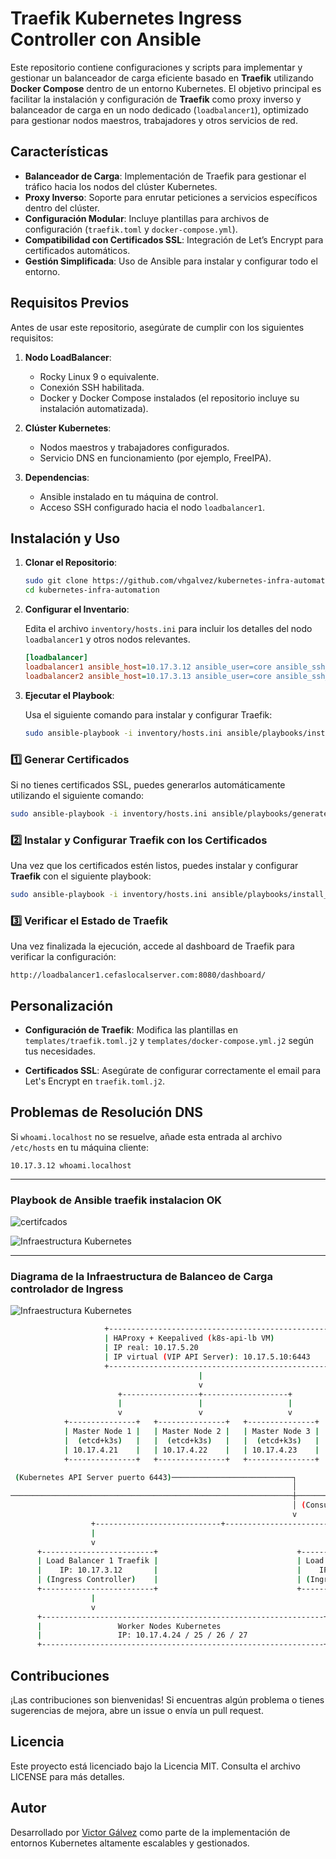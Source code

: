 
# Traefik Kubernetes Ingress Controller con Ansible

Este repositorio contiene configuraciones y scripts para implementar y gestionar un balanceador de carga eficiente basado en **Traefik** utilizando **Docker Compose** dentro de un entorno Kubernetes. El objetivo principal es facilitar la instalación y configuración de **Traefik** como proxy inverso y balanceador de carga en un nodo dedicado (`loadbalancer1`), optimizado para gestionar nodos maestros, trabajadores y otros servicios de red.

## Características

- **Balanceador de Carga**: Implementación de Traefik para gestionar el tráfico hacia los nodos del clúster Kubernetes.
- **Proxy Inverso**: Soporte para enrutar peticiones a servicios específicos dentro del clúster.
- **Configuración Modular**: Incluye plantillas para archivos de configuración (`traefik.toml` y `docker-compose.yml`).
- **Compatibilidad con Certificados SSL**: Integración de Let’s Encrypt para certificados automáticos.
- **Gestión Simplificada**: Uso de Ansible para instalar y configurar todo el entorno.

## Requisitos Previos

Antes de usar este repositorio, asegúrate de cumplir con los siguientes requisitos:

1. **Nodo LoadBalancer**:
   - Rocky Linux 9 o equivalente.
   - Conexión SSH habilitada.
   - Docker y Docker Compose instalados (el repositorio incluye su instalación automatizada).
   
2. **Clúster Kubernetes**:
   - Nodos maestros y trabajadores configurados.
   - Servicio DNS en funcionamiento (por ejemplo, FreeIPA).

3. **Dependencias**:
   - Ansible instalado en tu máquina de control.
   - Acceso SSH configurado hacia el nodo `loadbalancer1`.

## Instalación y Uso

1. **Clonar el Repositorio**:

   ```bash
   sudo git clone https://github.com/vhgalvez/kubernetes-infra-automation.git
   cd kubernetes-infra-automation
   ```

2. **Configurar el Inventario**:

   Edita el archivo `inventory/hosts.ini` para incluir los detalles del nodo `loadbalancer1` y otros nodos relevantes.

   ```ini
   [loadbalancer]
   loadbalancer1 ansible_host=10.17.3.12 ansible_user=core ansible_ssh_private_key_file=/ruta/a/tu/clave_privada
   loadbalancer2 ansible_host=10.17.3.13 ansible_user=core ansible_ssh_private_key_file=/ruta/a/tu/clave_privada
   ```

3. **Ejecutar el Playbook**:

   Usa el siguiente comando para instalar y configurar Traefik:

   ```bash
   sudo ansible-playbook -i inventory/hosts.ini ansible/playbooks/install_traefik.yml
   ```

### 1️⃣ Generar Certificados

Si no tienes certificados SSL, puedes generarlos automáticamente utilizando el siguiente comando:

```bash
sudo ansible-playbook -i inventory/hosts.ini ansible/playbooks/generate_certs.yml
```

### 2️⃣ Instalar y Configurar Traefik con los Certificados

Una vez que los certificados estén listos, puedes instalar y configurar **Traefik** con el siguiente playbook:

```bash
sudo ansible-playbook -i inventory/hosts.ini ansible/playbooks/install_traefik.yml
```

### 3️⃣ Verificar el Estado de Traefik

Una vez finalizada la ejecución, accede al dashboard de Traefik para verificar la configuración:

```
http://loadbalancer1.cefaslocalserver.com:8080/dashboard/
```

## Personalización

- **Configuración de Traefik**:
  Modifica las plantillas en `templates/traefik.toml.j2` y `templates/docker-compose.yml.j2` según tus necesidades.

- **Certificados SSL**:
  Asegúrate de configurar correctamente el email para Let's Encrypt en `traefik.toml.j2`.

## Problemas de Resolución DNS

Si `whoami.localhost` no se resuelve, añade esta entrada al archivo `/etc/hosts` en tu máquina cliente:

```plaintext
10.17.3.12 whoami.localhost
```

---

### Playbook de Ansible traefik instalacion OK

![certifcados](docs/certifcados.png)


![Infraestructura Kubernetes](docs/install_traefik.png)

---

### Diagrama de la Infraestructura de Balanceo de Carga controlador de Ingress

![Infraestructura Kubernetes](docs/ingress.png)


```bash
                     +-------------------------------------------------+
                     | HAProxy + Keepalived (k8s-api-lb VM)            |
                     | IP real: 10.17.5.20                             |
                     | IP virtual (VIP API Server): 10.17.5.10:6443    |
                     +-------------------------------------------------+
                                          |
                                          v
                        +-----------------+-------------------+
                        |                 |                   |
                        v                 v                   v
            +---------------+   +---------------+   +---------------+
            | Master Node 1 |   | Master Node 2 |   | Master Node 3 |
            |  (etcd+k3s)   |   |  (etcd+k3s)   |   |  (etcd+k3s)   |
            | 10.17.4.21    |   | 10.17.4.22    |   | 10.17.4.23    |
            +---------------+   +---------------+   +---------------+

 (Kubernetes API Server puerto 6443)───────────────────────────┐
                                                               │
───────────────────────────────────────────────────────────────┼────────────────
                                                               │ (Consulta API)
                                                               v
                  +----------------------------+-----------------------------+
                  |                                                          |
                  v                                                          v
      +-------------------------+                               +-------------------------+
      | Load Balancer 1 Traefik |                               | Load Balancer 2 Traefik |
      |    IP: 10.17.3.12       |                               |    IP: 10.17.3.13       |
      | (Ingress Controller)    |                               | (Ingress Controller)    |
      +-------------------------+                               +-------------------------+
                  |                                                          |
                  v                                                          v
      +---------------------------------------------------------------+
      |                 Worker Nodes Kubernetes                       |
      |                 IP: 10.17.4.24 / 25 / 26 / 27                 |
      +---------------------------------------------------------------+
```

## Contribuciones

¡Las contribuciones son bienvenidas! Si encuentras algún problema o tienes sugerencias de mejora, abre un issue o envía un pull request.

## Licencia

Este proyecto está licenciado bajo la Licencia MIT. Consulta el archivo LICENSE para más detalles.

## Autor

Desarrollado por [Victor Gálvez](https://github.com/vhgalvez) como parte de la implementación de entornos Kubernetes altamente escalables y gestionados.
